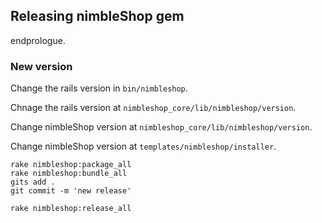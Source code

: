 ## Releasing nimbleShop gem ##

endprologue.

###	New version ###

Change the rails version in `bin/nimbleshop`.

Chnage the rails version at `nimbleshop_core/lib/nimbleshop/version`.

Change nimbleShop version at `nimbleshop_core/lib/nimbleshop/version`.

Change nimbleShop version at `templates/nimbleshop/installer`.

```shell
rake nimbleshop:package_all
rake nimbleshop:bundle_all
gits add .
git commit -m 'new release'

rake nimbleshop:release_all
```
